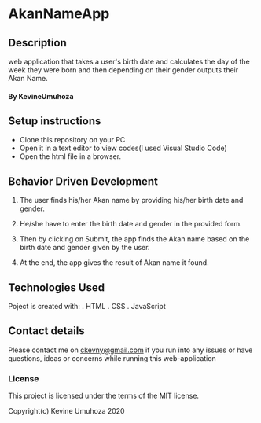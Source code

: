 # AkanNameApp


## Description
web application that takes a user's birth date and calculates the day of the week they were born and then depending on their gender outputs their Akan Name.

#### By **KevineUmuhoza**

## Setup instructions
* Clone this repository on your PC
* Open it in a text editor to view codes(I used Visual Studio Code)
* Open the html file in a browser.

## Behavior Driven Development
  1. The user finds his/her Akan name by providing his/her birth date and gender.

  2. He/she have to enter the birth date and gender in the provided form.

  3. Then by clicking on Submit, the app finds the Akan name based on the birth date and gender given by the user.

  4. At the end, the app gives the result of Akan name it found.

## Technologies Used
Poject is created with:
 . HTML
 . CSS
 . JavaScript

## Contact details
Please contact me on ckevny@gmail.com if you run into any issues or have questions, ideas or concerns while running this web-application 

### License
This project is licensed under the terms of the MIT license.

Copyright(c) Kevine Umuhoza 2020